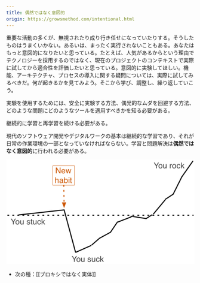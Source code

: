 ```yaml
---
title: 偶然ではなく意図的
origin: https://growsmethod.com/intentional.html
---
```


<!-- Intentional, not Accidental -->

<!-- Many critical activities are often neglected and left to chance, where they might happen poorly or not at all.  Instead, you want to be very intentional.  For example, instead of adopting technology because its popular, actually try it in the context of a current project to evaluate its suitability.  Experiment, deliberately.  For important questions about features, architecture, process adoption, just try it. See what happens. Learn, tweak, and repeat. -->

重要な活動の多くが、無視されたり成り行き任せになっていたりする。そうしたものはうまくいかない。あるいは、まったく実行されないこともある。あなたはもっと意図的になりたいと思っている。たとえば、人気があるからという理由でテクノロジーを採用するのではなく、現在のプロジェクトのコンテキストで実際に試してから適合性を評価したいと思っている。意図的に実験してほしい。機能、アーキテクチャ、プロセスの導入に関する疑問については、実際に試してみるべきだ。何が起きるかを見てみよう。そこから学び、調整し、繰り返していこう。

<!-- In order to use experiments you have to know how to do them safely, how to avoid accidental waste in your process, and what tools to apply to what sorts of problems. -->

実験を使用するためには、安全に実験する方法、偶発的なムダを回避する方法、どのような問題にどのようなツールを適用すべきかを知る必要がある。

<!-- You have to learn, and re-learn, continuously. -->
継続的に学習と再学習を続ける必要がある。

<!-- The whole basis of modern software development and digital-oriented work is continuous learning, and that needs to be an explicit part of your daily working environment.  Learning and problem solving needs to be Intentional, not Accidental. -->

現代のソフトウェア開発やデジタルワークの基本は継続的な学習であり、それが日常の作業環境の一部となっていなければならない。学習と問題解決は**偶然ではなく意図的**に行われる必要がある。

![](/images/YouSuck.png)

<!-- Next Seed: Actuals, not Proxies -->
- 次の種：[[プロキシではなく実体]]

